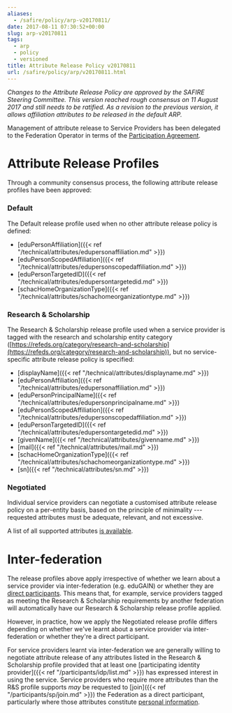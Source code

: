 ```yaml
---
aliases:
  - /safire/policy/arp-v20170811/
date: 2017-08-11 07:30:52+00:00
slug: arp-v20170811
tags:
  - arp
  - policy
  - versioned
title: Attribute Release Policy v20170811
url: /safire/policy/arp/v20170811.html
---
```


_Changes to the Attribute Release Policy are approved by the SAFIRE Steering Committee. This version reached rough consensus on 11 August 2017 and still needs to be ratified. As a revision to the previous version, it allows affiliation attributes to be released in the default ARP._

Management of attribute release to Service Providers has been delegated to the Federation Operator in terms of the [Participation Agreement](/safire/policy/participation/).

# Attribute Release Profiles

Through a community consensus process, the following attribute release profiles have been approved:

### Default

The Default release profile used when no other attribute release policy is defined:

  * [eduPersonAffiliation]({{< ref "/technical/attributes/edupersonaffiliation.md" >}})
  * [eduPersonScopedAffiliation]({{< ref "/technical/attributes/edupersonscopedaffiliation.md" >}})
  * [eduPersonTargetedID]({{< ref "/technical/attributes/edupersontargetedid.md" >}})
  * [schacHomeOrganizationType]({{< ref "/technical/attributes/schachomeorganizationtype.md" >}})

### Research & Scholarship

The Research & Scholarship release profile used when a service provider is tagged with the research and scholarship entity category ([https://refeds.org/category/research-and-scholarship](https://refeds.org/category/research-and-scholarship)), but no service-specific attribute release policy is specified:

  * [displayName]({{< ref "/technical/attributes/displayname.md" >}})
  * [eduPersonAffiliation]({{< ref "/technical/attributes/edupersonaffiliation.md" >}})
  * [eduPersonPrincipalName]({{< ref "/technical/attributes/edupersonprincipalname.md" >}})
  * [eduPersonScopedAffiliation]({{< ref "/technical/attributes/edupersonscopedaffiliation.md" >}})
  * [eduPersonTargetedID]({{< ref "/technical/attributes/edupersontargetedid.md" >}})
  * [givenName]({{< ref "/technical/attributes/givenname.md" >}})
  * [mail]({{< ref "/technical/attributes/mail.md" >}})
  * [schacHomeOrganizationType]({{< ref "/technical/attributes/schachomeorganizationtype.md" >}})
  * [sn]({{< ref "/technical/attributes/sn.md" >}})

### Negotiated

Individual service providers can negotiate a customised attribute release policy on a per-entity basis, based on the principle of minimality --- requested attributes must be adequate, relevant, and not excessive.

A list of all supported attributes [is available](/technical/attributes/).

# Inter-federation

The release profiles above apply irrespective of whether we learn about a service provider via inter-federation (e.g. eduGAIN) or whether they are [direct participants](/participants/sp/). This means that, for example, service providers tagged as meeting the Research & Scholarship requirements by another federation will automatically have our Research & Scholarship release profile applied.

However, in practice, how we apply the Negotiated release profile differs depending on whether we've learnt about a service provider via inter-federation or whether they're a direct participant.

For service providers learnt via inter-federation we are generally willing to negotiate attribute release of any attributes listed in the Research & Scholarship profile provided that at least one [participating identity provider]({{< ref "/participants/idp/list.md" >}}) has expressed interest in using the service. Service providers who require more attributes than the R&S profile supports _may_ be requested to [join]({{< ref "/participants/sp/join.md" >}}) the Federation as a direct participant, particularly where those attributes constitute [personal information](https://www.acts.co.za/protection-of-personal-information-/1__definitions).
